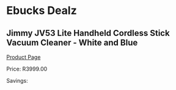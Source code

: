 
# Ebucks Dealz
## Jimmy JV53 Lite Handheld Cordless Stick Vacuum Cleaner - White and Blue
[Product Page](https://www.ebucks.com/web/shop/productSelected.do?prodId=608149345&catId=704989856)

Price: R3999.00

Savings: 


	